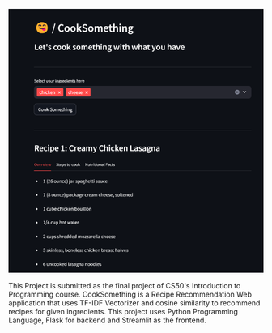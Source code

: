 ![Screenshot of the Streamlit Application](src/screenshot.png)

This Project is submitted as the final project of CS50's Introduction to Programming course.
CookSomething is a Recipe Recommendation Web application that uses TF-IDF Vectorizer and cosine similarity to recommend recipes for given ingredients. This project uses Python Programming Language, Flask for backend and Streamlit as the frontend.
